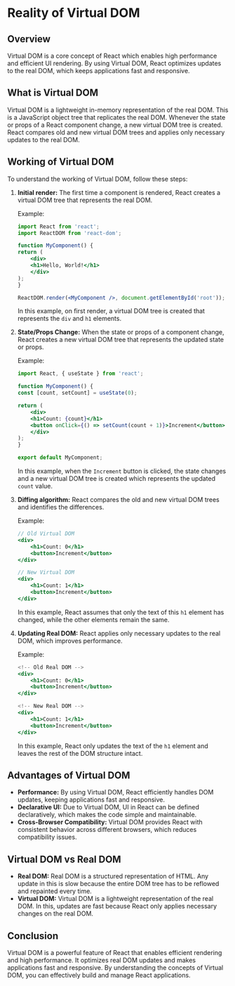 # Reality of Virtual DOM

## Overview

Virtual DOM is a core concept of React which enables high performance and efficient UI rendering. By using Virtual DOM, React optimizes updates to the real DOM, which keeps applications fast and responsive.


## What is Virtual DOM

Virtual DOM is a lightweight in-memory representation of the real DOM. This is a JavaScript object tree that replicates the real DOM. Whenever the state or props of a React component change, a new virtual DOM tree is created. React compares old and new virtual DOM trees and applies only necessary updates to the real DOM.


## Working of Virtual DOM

To understand the working of Virtual DOM, follow these steps:

1. **Initial render:** The first time a component is rendered, React creates a virtual DOM tree that represents the real DOM.

    Example:

    ```jsx
    import React from 'react';
    import ReactDOM from 'react-dom';

    function MyComponent() {
    return (
        <div>
        <h1>Hello, World!</h1>
        </div>
    );
    }

    ReactDOM.render(<MyComponent />, document.getElementById('root'));
    ```

    In this example, on first render, a virtual DOM tree is created that represents the `div` and `h1` elements.

2. **State/Props Change:** When the state or props of a component change, React creates a new virtual DOM tree that represents the updated state or props.

    Example:

    ```jsx
    import React, { useState } from 'react';

    function MyComponent() {
    const [count, setCount] = useState(0);

    return (
        <div>
        <h1>Count: {count}</h1>
        <button onClick={() => setCount(count + 1)}>Increment</button>
        </div>
    );
    }

    export default MyComponent;
    ```

    In this example, when the `Increment` button is clicked, the state changes and a new virtual DOM tree is created which represents the updated `count` value.

3. **Diffing algorithm:** React compares the old and new virtual DOM trees and identifies the differences.

    Example:

    ```jsx
    // Old Virtual DOM
    <div>
        <h1>Count: 0</h1>
        <button>Increment</button>
    </div>

    // New Virtual DOM
    <div>
        <h1>Count: 1</h1>
        <button>Increment</button>
    </div>
    ```
    In this example, React assumes that only the text of this `h1` element has changed, while the other elements remain the same.

4. **Updating Real DOM:** React applies only necessary updates to the real DOM, which improves performance.

    Example:

    ```jsx
    <!-- Old Real DOM -->
    <div>
        <h1>Count: 0</h1>
        <button>Increment</button>
    </div>

    <!-- New Real DOM -->
    <div>
        <h1>Count: 1</h1>
        <button>Increment</button>
    </div>
    ```
    In this example, React only updates the text of the `h1` element and leaves the rest of the DOM structure intact.


## Advantages of Virtual DOM

- **Performance:** By using Virtual DOM, React efficiently handles DOM updates, keeping applications fast and responsive.
- **Declarative UI:** Due to Virtual DOM, UI in React can be defined declaratively, which makes the code simple and maintainable.
- **Cross-Browser Compatibility:** Virtual DOM provides React with consistent behavior across different browsers, which reduces compatibility issues.


## Virtual DOM vs Real DOM

- **Real DOM:** Real DOM is a structured representation of HTML. Any update in this is slow because the entire DOM tree has to be reflowed and repainted every time. 
- **Virtual DOM:** Virtual DOM is a lightweight representation of the real DOM. In this, updates are fast because React only applies necessary changes on the real DOM.


## Conclusion

Virtual DOM is a powerful feature of React that enables efficient rendering and high performance. It optimizes real DOM updates and makes applications fast and responsive. By understanding the concepts of Virtual DOM, you can effectively build and manage React applications.